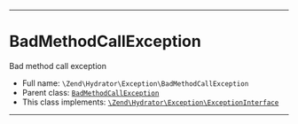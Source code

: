 ***

# BadMethodCallException

Bad method call exception

* Full name: `\Zend\Hydrator\Exception\BadMethodCallException`
* Parent class: [`BadMethodCallException`](../../../BadMethodCallException.md)
* This class implements:
  [`\Zend\Hydrator\Exception\ExceptionInterface`](./ExceptionInterface.md)

***

